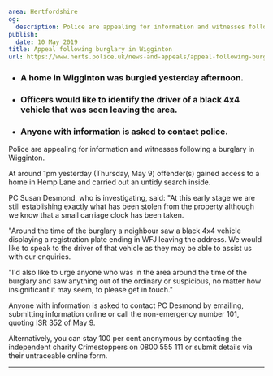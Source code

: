 ```yaml
area: Hertfordshire
og:
  description: Police are appealing for information and witnesses following a burglary in Wigginton.
publish:
  date: 10 May 2019
title: Appeal following burglary in Wigginton
url: https://www.herts.police.uk/news-and-appeals/appeal-following-burglary-in-wigginton-0196d
```

* ### A home in Wigginton was burgled yesterday afternoon.

 * ### Officers would like to identify the driver of a black 4x4 vehicle that was seen leaving the area.

 * ### Anyone with information is asked to contact police.

Police are appealing for information and witnesses following a burglary in Wigginton.

At around 1pm yesterday (Thursday, May 9) offender(s) gained access to a home in Hemp Lane and carried out an untidy search inside.

PC Susan Desmond, who is investigating, said: "At this early stage we are still establishing exactly what has been stolen from the property although we know that a small carriage clock has been taken.

"Around the time of the burglary a neighbour saw a black 4x4 vehicle displaying a registration plate ending in WFJ leaving the address. We would like to speak to the driver of that vehicle as they may be able to assist us with our enquiries.

"I'd also like to urge anyone who was in the area around the time of the burglary and saw anything out of the ordinary or suspicious, no matter how insignificant it may seem, to please get in touch."

Anyone with information is asked to contact PC Desmond by emailing, submitting information online or call the non-emergency number 101, quoting ISR 352 of May 9.

Alternatively, you can stay 100 per cent anonymous by contacting the independent charity Crimestoppers on 0800 555 111 or submit details via their untraceable online form.

** **
